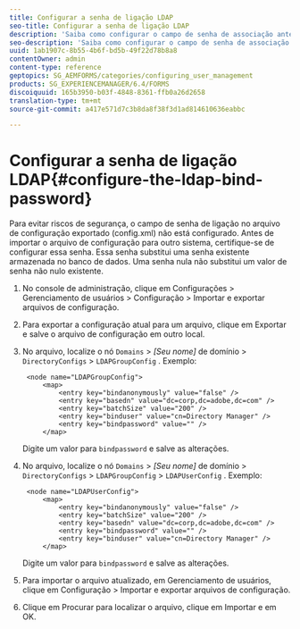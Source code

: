 ```yaml
---
title: Configurar a senha de ligação LDAP
seo-title: Configurar a senha de ligação LDAP
description: 'Saiba como configurar o campo de senha de associação antes de importar o arquivo de configuração para outro sistema. '
seo-description: 'Saiba como configurar o campo de senha de associação antes de importar o arquivo de configuração para outro sistema. '
uuid: 1ab1907c-8b55-4b6f-bd5b-49f22d78b8a8
contentOwner: admin
content-type: reference
geptopics: SG_AEMFORMS/categories/configuring_user_management
products: SG_EXPERIENCEMANAGER/6.4/FORMS
discoiquuid: 165b3950-b03f-4848-8361-ffb0a26d2658
translation-type: tm+mt
source-git-commit: a417e571d7c3b8da8f38f3d1ad814610636eabbc

---
```



# Configurar a senha de ligação LDAP{#configure-the-ldap-bind-password}

Para evitar riscos de segurança, o campo de senha de ligação no arquivo de configuração exportado (config.xml) não está configurado. Antes de importar o arquivo de configuração para outro sistema, certifique-se de configurar essa senha. Essa senha substitui uma senha existente armazenada no banco de dados. Uma senha nula não substitui um valor de senha não nulo existente.

1. No console de administração, clique em Configurações > Gerenciamento de usuários > Configuração > Importar e exportar arquivos de configuração.
1. Para exportar a configuração atual para um arquivo, clique em Exportar e salve o arquivo de configuração em outro local.
1. No arquivo, localize o nó `Domains` > *[Seu nome]* de domínio > `DirectoryConfigs` > `LDAPGroupConfig` . Exemplo:

   ```as3
    <node name="LDAPGroupConfig"> 
        <map> 
            <entry key="bindanonymously" value="false" />  
            <entry key="basedn" value="dc=corp,dc=adobe,dc=com" />  
            <entry key="batchSize" value="200" />  
            <entry key="binduser" value="cn=Directory Manager" />  
            <entry key="bindpassword" value="" /> 
        </map>
   ```

   Digite um valor para `bindpassword` e salve as alterações.

1. No arquivo, localize o nó `Domains` > *[Seu nome]* de domínio > `DirectoryConfigs` > `LDAPGroupConfig` > `LDAPUserConfig` . Exemplo:

   ```as3
    <node name="LDAPUserConfig"> 
        <map> 
            <entry key="bindanonymously" value="false" />  
            <entry key="batchSize" value="200" />  
            <entry key="basedn" value="dc=corp,dc=adobe,dc=com" />  
            <entry key="bindpassword" value="" /> 
            <entry key="binduser" value="cn=Directory Manager" />  
        </map>
   ```

   Digite um valor para `bindpassword` e salve as alterações.

1. Para importar o arquivo atualizado, em Gerenciamento de usuários, clique em Configuração > Importar e exportar arquivos de configuração.
1. Clique em Procurar para localizar o arquivo, clique em Importar e em OK.


